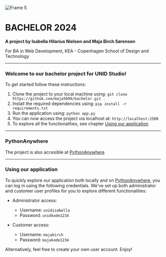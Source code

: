 ![Frame 5](https://github.com/maja5099/bachelor/assets/79079320/87bd47a6-10ba-4cc9-ab00-b30c025efe3b)




# BACHELOR 2024
**A project by Isabella Hilarius Nielsen and Maja Birch Sørensen**

For BA in Web Development, KEA - Copenhagen School of Design and Technology

---

### Welcome to our bachelor project for UNID Studio! 
To get started follow these instructions:

1. Clone the project to your local machine using: ```git clone https://github.com/maja5099/bachelor.git .```
2. Install the required dependencies using: ```pip install -r requirements.txt```
4. Run the application using: ```python app.py```
5. You can now access the project via localhost at: ```http://localhost:2500```
6. To explore all the functionalities, see chapter [Using our application](#using-our-application)

---

### PythonAnywhere
The project is also accesible at [PythonAnywhere](https://unid.eu.pythonanywhere.com/)

---

### Using our application
To quickly explore our application both locally and on [PythonAnywhere](https://unid.eu.pythonanywhere.com/), you can log in using the following credentials. 
We've set up both administrator and customer user profiles for you to explore different functionalities:

- Administrator access:
  - Username: ```unidisabella```
  - Password: ```unidkode1234```

- Customer access:
  - Username: ```majabirch```
  - Password: ```majakode1234```
  
Alternatively, feel free to create your own user account. Enjoy!
